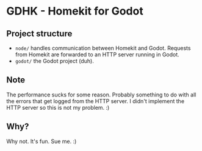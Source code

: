 # GDHK - Homekit for Godot
## Project structure
- `node/` handles communication between Homekit and Godot. Requests from Homekit are forwarded to an HTTP server running in Godot.
- `godot/` the Godot project (duh).
## Note
The performance sucks for some reason. Probably something to do with all the errors that get logged from the HTTP server. I didn't implement the HTTP server so this is not my problem. :)
## Why?
Why not. It's fun. Sue me. :)